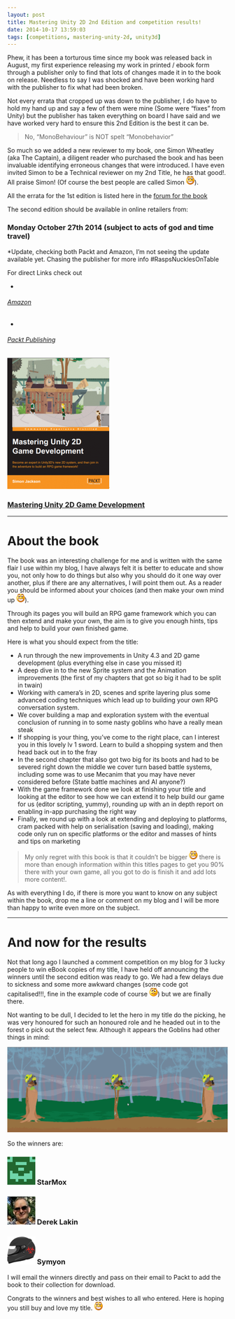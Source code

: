 ```yaml
---
layout: post
title: Mastering Unity 2D 2nd Edition and competition results!
date: 2014-10-17 13:59:03
tags: [competitions, mastering-unity-2d, unity3d]
---
```


Phew, it has been a torturous time since my book was released back in August, my first experience releasing my work in printed / ebook form through a publisher only to find that lots of changes made it in to the book on release.  Needless to say I was shocked and have been working hard with the publisher to fix what had been broken.

Not every errata that cropped up was down to the publisher, I do have to hold my hand up and say a few of them were mine (Some were “fixes” from Unity) but the publisher has taken everything on board I have said and we have worked very hard to ensure this 2nd Edition is the best it can be.

 

> No, “MonoBehaviour” is NOT spelt “Monobehavior”

 

So much so we added a new reviewer to my book, one Simon Wheatley (aka The Captain), a diligent reader who purchased the book and has been invaluable identifying erroneous changes that were introduced.  I have even invited Simon to be a Technical reviewer on my 2nd Title, he has that good!. All praise Simon! (Of course the best people are called Simon ![Open-mouthed smile](/assets/img/wordpress/2014/10/wlEmoticon-openmouthedsmile1.png)).

 

All the errata for the 1st edition is listed here in the [forum for the book](http://darkgenesis.zenithmoon.com/DarkGenesisForums/forum/book-forums/mastering-unity-2d-game-development/ "Mastering Unity 2D Game Development")

The second edition should be available in online retailers from:

### Monday October 27th 2014 (subject to acts of god and time travel)

\*Update, checking both Packt and Amazon, I’m not seeing the update available yet. Chasing the publisher for more info #RaspsNucklesOnTable

For direct Links check out

- 
###### [Amazon](http://amzn.to/1qDIql1)
- 
###### [Packt Publishing](http://bit.ly/MasteringUnity2D)

[![ width=](/assets/img/wordpress/2014/10/FrontCover-234x300.png)](/assets/img/wordpress/2014/10/FrontCover.png)

### 

### [Mastering Unity 2D Game Development](https://www.packtpub.com/mastering-unity/book)

* * *

# 

# 

# 

# About the book

The book was an interesting challenge for me and is written with the same flair I use within my blog, I have always felt it is better to educate and show you, not only how to do things but also why you should do it one way over another, plus if there are any alternatives, I will point them out.  As a reader you should be informed about your choices (and then make your own mind up ![Open-mouthed smile](/assets/img/wordpress/2014/10/wlEmoticon-openmouthedsmile1.png)).

Through its pages you will build an RPG game framework which you can then extend and make your own, the aim is to give you enough hints, tips and help to build your own finished game.

Here is what you should expect from the title:

- A run through the new improvements in Unity 4.3 and 2D game development (plus everything else in case you missed it)
- A deep dive in to the new Sprite system and the Animation improvements (the first of my chapters that got so big it had to be split in twain)
- Working with camera’s in 2D, scenes and sprite layering plus some advanced coding techniques which lead up to building your own RPG conversation system.
- We cover building a map and exploration system with the eventual conclusion of running in to some nasty goblins who have a really mean steak
- If shopping is your thing, you’ve come to the right place, can I interest you in this lovely lv 1 sword. Learn to build a shopping system and then head back out in to the fray
- In the second chapter that also got two big for its boots and had to be severed right down the middle we cover turn based battle systems, including some was to use Mecanim that you may have never considered before (State battle machines and AI anyone?)
- With the game framework done we look at finishing your title and looking at the editor to see how we can extend it to help build our game for us (editor scripting, yummy), rounding up with an in depth report on enabling in-app purchasing the right way
- Finally, we round up with a look at extending and deploying to platforms, cram packed with help on serialisation (saving and loading), making code only run on specific platforms or the editor and masses of hints and tips on marketing

> My only regret with this book is that it couldn’t be bigger ![Open-mouthed smile](/assets/img/wordpress/2014/10/wlEmoticon-openmouthedsmile1.png) there is more than enough information within this titles pages to get you 90% there with your own game, all you got to do is finish it and add lots more content!.

 

As with everything I do, if there is more you want to know on any subject within the book, drop me a line or comment on my blog and I will be more than happy to write even more on the subject.

* * *

# And now for the results

Not that long ago I launched a comment competition on my blog for 3 lucky people to win eBook copies of my title, I have held off announcing the winners until the second edition was ready to go.  We had a few delays due to sickness and some more awkward changes (some code got capitalised!!!, fine in the example code of course ![Confused smile](/assets/img/wordpress/2014/10/wlEmoticon-confusedsmile.png)) but we are finally there.

 

Not wanting to be dull, I decided to let the hero in my title do the picking, he was very honoured for such an honoured role and he headed out in to the forest o pick out the select few. Although it appears the Goblins had other things in mind:

 

[![CompetitionGif3](/assets/img/wordpress/2014/10/CompetitionGif3.gif "CompetitionGif3")](/assets/img/wordpress/2014/10/CompetitionGif3.gif)

 

So the winners are:

### [![StarMox](/assets/img/wordpress/2014/10/StarMox.png "StarMox")](/assets/img/wordpress/2014/10/StarMox.png)   StarMox

### [![Derek Lakin](/assets/img/wordpress/2014/10/Derek-Lakin.jpg "Derek Lakin")](/assets/img/wordpress/2014/10/Derek-Lakin.jpg)   Derek Lakin

### [![Symyon](/assets/img/wordpress/2014/10/Symyon.png "Symyon")](/assets/img/wordpress/2014/10/Symyon.png)   Symyon

 

I will email the winners directly and pass on their email to Packt to add the book to their collection for download.

 

Congrats to the winners and best wishes to all who entered.  Here is hoping you still buy and love my title. ![Open-mouthed smile](/assets/img/wordpress/2014/10/wlEmoticon-openmouthedsmile1.png)

